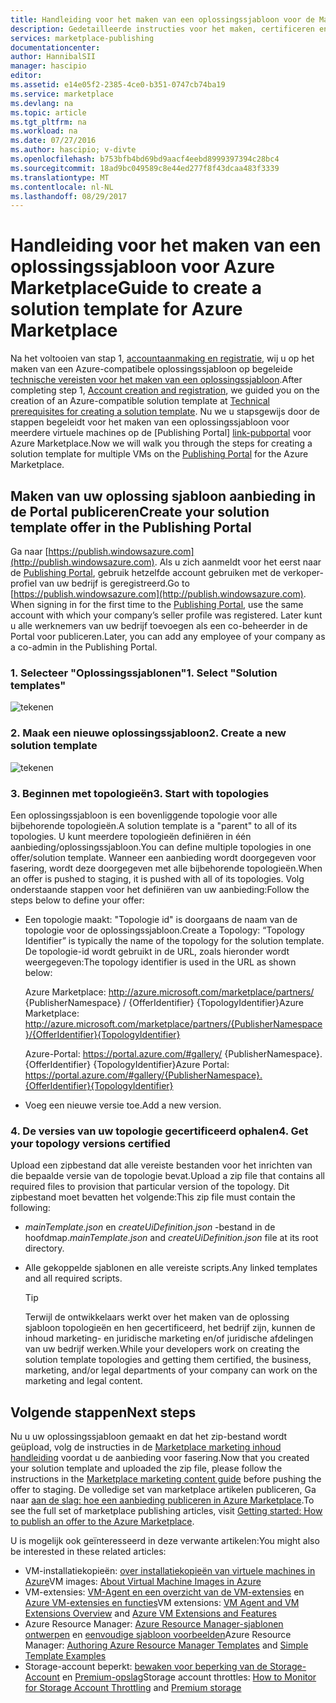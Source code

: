 ```yaml
---
title: Handleiding voor het maken van een oplossingssjabloon voor de Marketplace | Microsoft Docs
description: Gedetailleerde instructies voor het maken, certificeren en implementeren van een oplossingssjabloon Multi-VM-installatiekopie voor aanschaffen op Azure Marketplace.
services: marketplace-publishing
documentationcenter: 
author: HannibalSII
manager: hascipio
editor: 
ms.assetid: e14e05f2-2385-4ce0-b351-0747cb74ba19
ms.service: marketplace
ms.devlang: na
ms.topic: article
ms.tgt_pltfrm: na
ms.workload: na
ms.date: 07/27/2016
ms.author: hascipio; v-divte
ms.openlocfilehash: b753bfb4bd69bd9aacf4eebd8999397394c28bc4
ms.sourcegitcommit: 18ad9bc049589c8e44ed277f8f43dcaa483f3339
ms.translationtype: MT
ms.contentlocale: nl-NL
ms.lasthandoff: 08/29/2017
---
```

# <a name="guide-to-create-a-solution-template-for-azure-marketplace"></a><span data-ttu-id="6e92a-103">Handleiding voor het maken van een oplossingssjabloon voor Azure Marketplace</span><span class="sxs-lookup"><span data-stu-id="6e92a-103">Guide to create a solution template for Azure Marketplace</span></span>
<span data-ttu-id="6e92a-104">Na het voltooien van stap 1, [accountaanmaking en registratie][link-acct-creation], wij u op het maken van een Azure-compatibele oplossingssjabloon op begeleide [technische vereisten voor het maken van een oplossingssjabloon](marketplace-publishing-solution-template-creation-prerequisites.md).</span><span class="sxs-lookup"><span data-stu-id="6e92a-104">After completing step 1, [Account creation and registration][link-acct-creation], we guided you on the creation of an Azure-compatible solution template at [Technical prerequisites for creating a solution template](marketplace-publishing-solution-template-creation-prerequisites.md).</span></span> <span data-ttu-id="6e92a-105">Nu we u stapsgewijs door de stappen begeleidt voor het maken van een oplossingssjabloon voor meerdere virtuele machines op de [Publishing Portal] [ link-pubportal] voor Azure Marketplace.</span><span class="sxs-lookup"><span data-stu-id="6e92a-105">Now we will walk you through the steps for creating a solution template for multiple VMs on the [Publishing Portal][link-pubportal] for the Azure Marketplace.</span></span>

## <a name="create-your-solution-template-offer-in-the-publishing-portal"></a><span data-ttu-id="6e92a-106">Maken van uw oplossing sjabloon aanbieding in de Portal publiceren</span><span class="sxs-lookup"><span data-stu-id="6e92a-106">Create your solution template offer in the Publishing Portal</span></span>
<span data-ttu-id="6e92a-107">Ga naar [https://publish.windowsazure.com](http://publish.windowsazure.com). Als u zich aanmeldt voor het eerst naar de [Publishing Portal](https://publish.windowsazure.com/), gebruik hetzelfde account gebruiken met de verkoper-profiel van uw bedrijf is geregistreerd.</span><span class="sxs-lookup"><span data-stu-id="6e92a-107">Go to  [https://publish.windowsazure.com](http://publish.windowsazure.com). When signing in for the first time to the [Publishing Portal](https://publish.windowsazure.com/), use the same account with which your company’s seller profile was registered.</span></span> <span data-ttu-id="6e92a-108">Later kunt u alle werknemers van uw bedrijf toevoegen als een co-beheerder in de Portal voor publiceren.</span><span class="sxs-lookup"><span data-stu-id="6e92a-108">Later, you can add any employee of your company as a co-admin in the Publishing Portal.</span></span>

### <a name="1-select-solution-templates"></a><span data-ttu-id="6e92a-109">1. Selecteer "Oplossingssjablonen"</span><span class="sxs-lookup"><span data-stu-id="6e92a-109">1. Select "Solution templates"</span></span>
  ![tekenen][img-pubportal-menu-sol-templ]

### <a name="2-create-a-new-solution-template"></a><span data-ttu-id="6e92a-111">2. Maak een nieuwe oplossingssjabloon</span><span class="sxs-lookup"><span data-stu-id="6e92a-111">2. Create a new solution template</span></span>
  ![tekenen][img-pubportal-sol-templ-new]

### <a name="3-start-with-topologies"></a><span data-ttu-id="6e92a-113">3. Beginnen met topologieën</span><span class="sxs-lookup"><span data-stu-id="6e92a-113">3. Start with topologies</span></span>
<span data-ttu-id="6e92a-114">Een oplossingssjabloon is een bovenliggende topologie voor alle bijbehorende topologieën.</span><span class="sxs-lookup"><span data-stu-id="6e92a-114">A solution template is a "parent" to all of its topologies.</span></span> <span data-ttu-id="6e92a-115">U kunt meerdere topologieën definiëren in één aanbieding/oplossingssjabloon.</span><span class="sxs-lookup"><span data-stu-id="6e92a-115">You can define multiple topologies in one offer/solution template.</span></span> <span data-ttu-id="6e92a-116">Wanneer een aanbieding wordt doorgegeven voor fasering, wordt deze doorgegeven met alle bijbehorende topologieën.</span><span class="sxs-lookup"><span data-stu-id="6e92a-116">When an offer is pushed to staging, it is pushed with all of its topologies.</span></span> <span data-ttu-id="6e92a-117">Volg onderstaande stappen voor het definiëren van uw aanbieding:</span><span class="sxs-lookup"><span data-stu-id="6e92a-117">Follow the steps below to define your offer:</span></span>     

* <span data-ttu-id="6e92a-118">Een topologie maakt: "Topologie id" is doorgaans de naam van de topologie voor de oplossingssjabloon.</span><span class="sxs-lookup"><span data-stu-id="6e92a-118">Create a Topology: “Topology Identifier” is typically the name of the topology for the solution template.</span></span> <span data-ttu-id="6e92a-119">De topologie-id wordt gebruikt in de URL, zoals hieronder wordt weergegeven:</span><span class="sxs-lookup"><span data-stu-id="6e92a-119">The topology identifier is used in the URL as shown below:</span></span>

  <span data-ttu-id="6e92a-120">Azure Marketplace: http://azure.microsoft.com/marketplace/partners/ {PublisherNamespace} / {OfferIdentifier} {TopologyIdentifier}</span><span class="sxs-lookup"><span data-stu-id="6e92a-120">Azure Marketplace: http://azure.microsoft.com/marketplace/partners/{PublisherNamespace}/{OfferIdentifier}{TopologyIdentifier}</span></span>

  <span data-ttu-id="6e92a-121">Azure-Portal: https://portal.azure.com/#gallery/ {PublisherNamespace}. {OfferIdentifier} {TopologyIdentifier}</span><span class="sxs-lookup"><span data-stu-id="6e92a-121">Azure Portal: https://portal.azure.com/#gallery/{PublisherNamespace}.{OfferIdentifier}{TopologyIdentifier}</span></span>
* <span data-ttu-id="6e92a-122">Voeg een nieuwe versie toe.</span><span class="sxs-lookup"><span data-stu-id="6e92a-122">Add a new version.</span></span>

### <a name="4-get-your-topology-versions-certified"></a><span data-ttu-id="6e92a-123">4. De versies van uw topologie gecertificeerd ophalen</span><span class="sxs-lookup"><span data-stu-id="6e92a-123">4. Get your topology versions certified</span></span>
<span data-ttu-id="6e92a-124">Upload een zipbestand dat alle vereiste bestanden voor het inrichten van die bepaalde versie van de topologie bevat.</span><span class="sxs-lookup"><span data-stu-id="6e92a-124">Upload a zip file that contains all required files to provision that particular version of the topology.</span></span> <span data-ttu-id="6e92a-125">Dit zipbestand moet bevatten het volgende:</span><span class="sxs-lookup"><span data-stu-id="6e92a-125">This zip file must contain the following:</span></span>

* <span data-ttu-id="6e92a-126">*mainTemplate.json* en *createUiDefinition.json* -bestand in de hoofdmap.</span><span class="sxs-lookup"><span data-stu-id="6e92a-126">*mainTemplate.json* and *createUiDefinition.json* file at its root directory.</span></span>
* <span data-ttu-id="6e92a-127">Alle gekoppelde sjablonen en alle vereiste scripts.</span><span class="sxs-lookup"><span data-stu-id="6e92a-127">Any linked templates and all required scripts.</span></span>

  > [!TIP]
  > <span data-ttu-id="6e92a-128">Terwijl de ontwikkelaars werkt over het maken van de oplossing sjabloon topologieën en hen gecertificeerd, het bedrijf zijn, kunnen de inhoud marketing- en juridische marketing en/of juridische afdelingen van uw bedrijf werken.</span><span class="sxs-lookup"><span data-stu-id="6e92a-128">While your developers work on creating the solution template topologies and getting them certified, the business, marketing, and/or legal departments of your company can work on the marketing and legal content.</span></span>
  >
  >

## <a name="next-steps"></a><span data-ttu-id="6e92a-129">Volgende stappen</span><span class="sxs-lookup"><span data-stu-id="6e92a-129">Next steps</span></span>
<span data-ttu-id="6e92a-130">Nu u uw oplossingssjabloon gemaakt en dat het zip-bestand wordt geüpload, volg de instructies in de [Marketplace marketing inhoud handleiding](marketplace-publishing-push-to-staging.md) voordat u de aanbieding voor fasering.</span><span class="sxs-lookup"><span data-stu-id="6e92a-130">Now that you created your solution template and uploaded the zip file, please follow the instructions in the [Marketplace marketing content guide](marketplace-publishing-push-to-staging.md) before pushing the offer to staging.</span></span> <span data-ttu-id="6e92a-131">De volledige set van marketplace artikelen publiceren, Ga naar [aan de slag: hoe een aanbieding publiceren in Azure Marketplace](marketplace-publishing-getting-started.md).</span><span class="sxs-lookup"><span data-stu-id="6e92a-131">To see the full set of marketplace publishing articles, visit [Getting started: How to publish an offer to the Azure Marketplace](marketplace-publishing-getting-started.md).</span></span>

<span data-ttu-id="6e92a-132">U is mogelijk ook geïnteresseerd in deze verwante artikelen:</span><span class="sxs-lookup"><span data-stu-id="6e92a-132">You might also be interested in these related articles:</span></span>

* <span data-ttu-id="6e92a-133">VM-installatiekopieën: [over installatiekopieën van virtuele machines in Azure](https://msdn.microsoft.com/library/azure/dn790290.aspx)</span><span class="sxs-lookup"><span data-stu-id="6e92a-133">VM images: [About Virtual Machine Images in Azure](https://msdn.microsoft.com/library/azure/dn790290.aspx)</span></span>
* <span data-ttu-id="6e92a-134">VM-extensies: [VM-Agent en een overzicht van de VM-extensies](https://msdn.microsoft.com/library/azure/dn832621.aspx) en [Azure VM-extensies en functies](https://msdn.microsoft.com/library/azure/dn606311.aspx)</span><span class="sxs-lookup"><span data-stu-id="6e92a-134">VM extensions: [VM Agent and VM Extensions Overview](https://msdn.microsoft.com/library/azure/dn832621.aspx) and [Azure VM Extensions and Features](https://msdn.microsoft.com/library/azure/dn606311.aspx)</span></span>
* <span data-ttu-id="6e92a-135">Azure Resource Manager: [Azure Resource Manager-sjablonen ontwerpen](../azure-resource-manager/resource-group-authoring-templates.md) en [eenvoudige sjabloon voorbeelden](https://github.com/rjmax/ArmExamples)</span><span class="sxs-lookup"><span data-stu-id="6e92a-135">Azure Resource Manager: [Authoring Azure Resource Manager Templates](../azure-resource-manager/resource-group-authoring-templates.md) and [Simple Template Examples](https://github.com/rjmax/ArmExamples)</span></span>
* <span data-ttu-id="6e92a-136">Storage-account beperkt: [bewaken voor beperking van de Storage-Account](http://blogs.msdn.com/b/mast/archive/2014/08/02/how-to-monitor-for-storage-account-throttling.aspx) en [Premium-opslag](../storage/common/storage-premium-storage.md#scalability-and-performance-targets)</span><span class="sxs-lookup"><span data-stu-id="6e92a-136">Storage account throttles: [How to Monitor for Storage Account Throttling](http://blogs.msdn.com/b/mast/archive/2014/08/02/how-to-monitor-for-storage-account-throttling.aspx) and [Premium storage](../storage/common/storage-premium-storage.md#scalability-and-performance-targets)</span></span>

[img-pubportal-menu-sol-templ]:media/marketplace-publishing-solution-template-creation/pubportal-menu-solution-templates.png
[img-pubportal-sol-templ-new]:media/marketplace-publishing-solution-template-creation/pubportal-solution-template-new.png
[link-acct-creation]:marketplace-publishing-accounts-creation-registration.md
[link-pubportal]:https://publish.windowsazure.com
